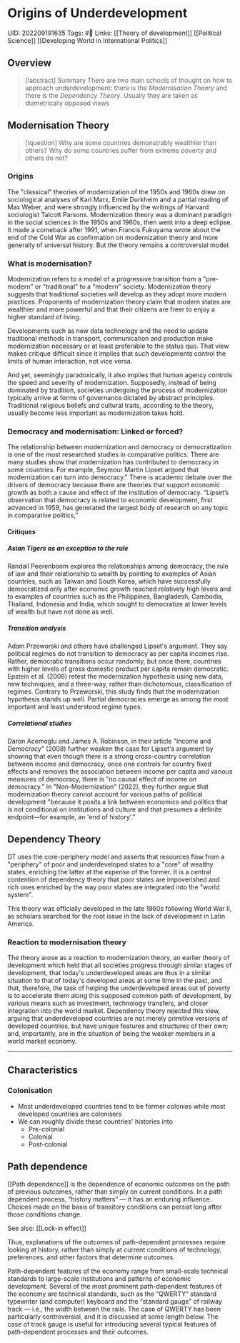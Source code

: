 # Origins of Underdevelopment
UID: 202209191635
Tags: #🌱 
Links: [[Theory of development]] [[Political Science]] [[Developing World in International Politics]]

## Overview
> [!abstract] Summary
> There are two main schools of thought on how to approach underdevelopment: there is the _Modernisation Theory_ and there is the _Dependency Theory_. Usually they are taken as diametrically opposed views

## Modernisation Theory
> [!question]
> Why are some countries demonstrably wealthier than others? Why do some countries suffer from extreme poverty and others do not?
### Origins
The "classical" theories of modernization of the 1950s and 1960s drew on sociological analyses of Karl Marx, Emile Durkheim and a partial reading of Max Weber, and were strongly influenced by the writings of Harvard sociologist Talcott Parsons. Modernization theory was a dominant paradigm in the social sciences in the 1950s and 1960s, then went into a deep eclipse. It made a comeback after 1991, when Francis Fukuyama wrote about the end of the Cold War as confirmation on modernization theory and more generally of universal history. But the theory remains a controversial model.

### What is modernisation?
Modernization refers to a model of a progressive transition from a "pre-modern" or "traditional" to a "modern" society. Modernization theory suggests that traditional societies will develop as they adopt more modern practices. Proponents of modernization theory claim that modern states are wealthier and more powerful and that their citizens are freer to enjoy a higher standard of living. 

Developments such as new data technology and the need to update traditional methods in transport, communication and production make modernization necessary or at least preferable to the status quo. That view makes critique difficult since it implies that such developments control the limits of human interaction, not vice versa. 

And yet, seemingly paradoxically, it also implies that human agency controls the speed and severity of modernization. Supposedly, instead of being dominated by tradition, societies undergoing the process of modernization typically arrive at forms of governance dictated by abstract principles. Traditional religious beliefs and cultural traits, according to the theory, usually become less important as modernization takes hold.

### Democracy and modernisation: Linked or forced?
The relationship between modernization and democracy or democratization is one of the most researched studies in comparative politics. There are many studies show that modernization has contributed to democracy in some countries. For example, Seymour Martin Lipset argued that modernization can turn into democracy." There is academic debate over the drivers of democracy because there are theories that support economic growth as both a cause and effect of the institution of democracy. “Lipset’s observation that democracy is related to economic development, first advanced in 1959, has generated the largest body of research on any topic in comparative politics,”

#### Critiques
##### Asian Tigers as an exception to the rule
Randall Peerenboom explores the relationships among democracy, the rule of law and their relationship to wealth by pointing to examples of Asian countries, such as Taiwan and South Korea, which have successfully democratized only after economic growth reached relatively high levels and to examples of countries such as the Philippines, Bangladesh, Cambodia, Thailand, Indonesia and India, which sought to democratize at lower levels of wealth but have not done as well.

##### Transition analysis
Adam Przeworski and others have challenged Lipset's argument. They say political regimes do not transition to democracy as per capita incomes rise. Rather, democratic transitions occur randomly, but once there, countries with higher levels of gross domestic product per capita remain democratic. Epstein et al. (2006) retest the modernization hypothesis using new data, new techniques, and a three-way, rather than dichotomous, classification of regimes. Contrary to Przeworski, this study finds that the modernization hypothesis stands up well. Partial democracies emerge as among the most important and least understood regime types.

##### Correlational studies
Daron Acemoglu and James A. Robinson, in their article "Income and Democracy" (2008) further weaken the case for Lipset's argument by showing that even though there is a strong cross-country correlation between income and democracy, once one controls for country fixed effects and removes the association between income per capita and various measures of democracy, there is "no causal effect of income on democracy." In "Non-Modernization" (2022), they further argue that modernization theory cannot account for various paths of political development "because it posits a link between economics and politics that is not conditional on institutions and culture and that presumes a definite endpoint—for example, an 'end of history'."

## Dependency Theory 
DT uses the core-periphery model and asserts that resources flow from a "periphery" of poor and underdeveloped states to a "core" of wealthy states, enriching the latter at the expense of the former. It is a central contention of dependency theory that poor states are impoverished and rich ones enriched by the way poor states are integrated into the "world system". 

This theory was officially developed in the late 1960s following World War II, as scholars searched for the root issue in the lack of development in Latin America.

### Reaction to modernisation theory
The theory arose as a reaction to modernization theory, an earlier theory of development which held that all societies progress through similar stages of development, that today's underdeveloped areas are thus in a similar situation to that of today's developed areas at some time in the past, and that, therefore, the task of helping the underdeveloped areas out of poverty is to accelerate them along this supposed common path of development, by various means such as investment, technology transfers, and closer integration into the world market. Dependency theory rejected this view, arguing that underdeveloped countries are not merely primitive versions of developed countries, but have unique features and structures of their own; and, importantly, are in the situation of being the weaker members in a world market economy.

----
## Characteristics
### Colonisation
- Most underdeveloped countries tend to be former colonies while most developed countries are colonisers
- We can roughly divide these countries' histories into
	- Pre-colonial
	- Colonial
	- Post-colonial

## Path dependence
[[Path dependence]] is the dependence of economic outcomes on the path of previous outcomes, rather than simply on current conditions. In a path dependent process, “history matters” — it has an enduring influence. Choices made on the basis of transitory conditions can persist long after those conditions change.

See also: [[Lock-in effect]]

Thus, explanations of the outcomes of path-dependent processes require looking at history, rather than simply at current conditions of technology, preferences, and other factors that determine outcomes.

Path-dependent features of the economy range from small-scale technical standards to large-scale institutions and patterns of economic development. Several of the most prominent path-dependent features of the economy are technical standards, such as the “QWERTY” standard typewriter (and computer) keyboard and the “standard gauge” of railway track — i.e., the width between the rails. The case of QWERTY has been particularly controversial, and it is discussed at some length below. The case of track gauge is useful for introducing several typical features of path-dependent processes and their outcomes.